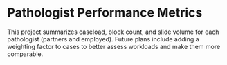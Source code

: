 # Pathologist Performance Metrics
This project summarizes caseload, block count, and slide volume for each pathologist (partners and employed). Future plans include adding a weighting factor to cases to better assess workloads and make them more comparable.
